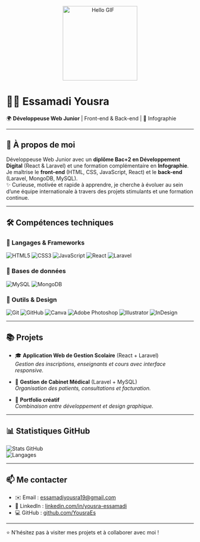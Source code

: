 <p align="center">
  <img src="[https://media3.giphy.com/media/v1.Y2lkPTc5MGI3NjExZGZpYnFpcHh2anh5OG5odXp3b2w0NmdiZDNxY3kzczk5ZjdtdWR6YyZlcD12MV9pbnRlcm5hbF9naWZfYnlfaWQmY3Q9Zw/MuCF8yZPwSasj4SJJv/giphy.gif](https://media2.giphy.com/media/v1.Y2lkPTc5MGI3NjExNTF5eGZhZXdneXBjNWQ0a292NnR6d25maGxhaW5pa25jcDd1cjhkZCZlcD12MV9pbnRlcm5hbF9naWZfYnlfaWQmY3Q9Zw/BferOKonYOspm28AiB/giphy.gif)" alt="Hello GIF" width="200"/>
</p>

# 👩‍💻 Essamadi Yousra  

🌍 **Développeuse Web Junior** | Front-end & Back-end | 🎨 Infographie  

---

## 🚀 À propos de moi
Développeuse Web Junior avec un **diplôme Bac+2 en Développement Digital** (React & Laravel) et une formation complémentaire en **Infographie**.  
Je maîtrise le **front-end** (HTML, CSS, JavaScript, React) et le **back-end** (Laravel, MongoDB, MySQL).  
✨ Curieuse, motivée et rapide à apprendre, je cherche à évoluer au sein d’une équipe internationale à travers des projets stimulants et une formation continue.  

---

## 🛠️ Compétences techniques

### 🔹 Langages & Frameworks
![HTML5](https://img.shields.io/badge/HTML5-E34F26?style=for-the-badge&logo=html5&logoColor=white)
![CSS3](https://img.shields.io/badge/CSS3-1572B6?style=for-the-badge&logo=css3&logoColor=white)
![JavaScript](https://img.shields.io/badge/JavaScript-F7DF1E?style=for-the-badge&logo=javascript&logoColor=black)
![React](https://img.shields.io/badge/React-61DAFB?style=for-the-badge&logo=react&logoColor=black)
![Laravel](https://img.shields.io/badge/Laravel-FF2D20?style=for-the-badge&logo=laravel&logoColor=white)

### 🔹 Bases de données
![MySQL](https://img.shields.io/badge/MySQL-4479A1?style=for-the-badge&logo=mysql&logoColor=white)
![MongoDB](https://img.shields.io/badge/MongoDB-4EA94B?style=for-the-badge&logo=mongodb&logoColor=white)

### 🔹 Outils & Design
![Git](https://img.shields.io/badge/Git-F05032?style=for-the-badge&logo=git&logoColor=white)
![GitHub](https://img.shields.io/badge/GitHub-181717?style=for-the-badge&logo=github&logoColor=white)
![Canva](https://img.shields.io/badge/Canva-00C4CC?style=for-the-badge&logo=canva&logoColor=white)
![Adobe Photoshop](https://img.shields.io/badge/Photoshop-31A8FF?style=for-the-badge&logo=adobe-photoshop&logoColor=white)
![Illustrator](https://img.shields.io/badge/Illustrator-FF9A00?style=for-the-badge&logo=adobe-illustrator&logoColor=white)
![InDesign](https://img.shields.io/badge/InDesign-FF3366?style=for-the-badge&logo=adobe-indesign&logoColor=white)

---

## 📚 Projets

- 🎓 **Application Web de Gestion Scolaire** (React + Laravel)  
  _Gestion des inscriptions, enseignants et cours avec interface responsive._  

- 🏥 **Gestion de Cabinet Médical** (Laravel + MySQL)  
  _Organisation des patients, consultations et facturation._  

- 🎨 **Portfolio créatif**  
  _Combinaison entre développement et design graphique._  

---

## 📊 Statistiques GitHub  

![Stats GitHub](https://github-readme-stats.vercel.app/api?username=YousraEs&show_icons=true&theme=radical)  
![Langages](https://github-readme-stats.vercel.app/api/top-langs/?username=YousraEs&layout=compact&theme=radical)

---

## 📫 Me contacter

- ✉️ Email : [essamadiyousra19@gmail.com](mailto:essamadiyousra19@gmail.com)  
- 💼 LinkedIn : [linkedin.com/in/yousra-essamadi](https://www.linkedin.com/in/yousra-essamadi/)  
- 💻 GitHub : [github.com/YousraEs](https://github.com/YousraEs)  

---

⭐ N’hésitez pas à visiter mes projets et à collaborer avec moi !
